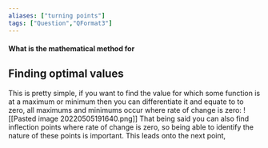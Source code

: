 ```yaml
---
aliases: ["turning points"]
tags: ["Question","QFormat3"]
---
```


#### What is the mathematical method for
## Finding optimal values
This is pretty simple, if you want to find the value for which some function is at a maximum or minimum then you can differentiate it and equate to to zero, all maximums and minimums occur where rate of change is zero:
![[Pasted image 20220505191640.png]]
That being said you can also find inflection points where rate of change is zero, so being able to identify the nature of these points is important. This leads onto the next point,